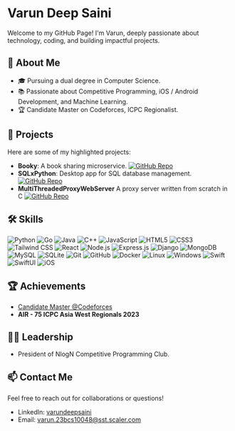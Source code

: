 # Varun Deep Saini

Welcome to my GitHub Page! I'm Varun, deeply passionate about technology, coding, and building impactful projects.

## 🌱 About Me

- 🎓 Pursuing a dual degree in Computer Science.
- 📚 Passionate about Competitive Programming, iOS / Android Development, and Machine Learning.
- 🏆 Candidate Master on Codeforces, ICPC Regionalist.

## 🔭 Projects

Here are some of my highlighted projects:

- **Booky**: A book sharing microservice. [![GitHub Repo](https://img.shields.io/badge/GitHub-Booky-blue?style=flat&logo=github)](https://github.com/varundeepsaini/booky)
- **SQLxPython**: Desktop app for SQL database management. [![GitHub Repo](https://img.shields.io/badge/GitHub-SQLxPython-blue?style=flat&logo=github)](https://github.com/varundeepsaini/sqlxpython)
- **MultiThreadedProxyWebServer** A proxy server written from scratch in C [![GitHub Repo](https://img.shields.io/badge/GitHub-MultiThreadedProxyServer-blue?style=flat&logo=github)](https://github.com/varundeepsaini/MultiThreadedProxyServerClient)

## 🛠 Skills

![Python](https://img.shields.io/badge/-Python-3776AB?style=flat&logo=python&logoColor=white) ![Go](https://img.shields.io/badge/-Go-00ADD8?style=flat&logo=go&logoColor=white) ![Java](https://img.shields.io/badge/-Java-007396?style=flat&logo=java&logoColor=white) ![C++](https://img.shields.io/badge/-C++-00599C?style=flat&logo=cplusplus&logoColor=white) ![JavaScript](https://img.shields.io/badge/-JavaScript-F7DF1E?style=flat&logo=javascript&logoColor=black) ![HTML5](https://img.shields.io/badge/-HTML5-E34F26?style=flat&logo=html5&logoColor=white) ![CSS3](https://img.shields.io/badge/-CSS3-1572B6?style=flat&logo=css3&logoColor=white) ![Tailwind CSS](https://img.shields.io/badge/-Tailwind_CSS-38B2AC?style=flat&logo=tailwind-css&logoColor=white) ![React](https://img.shields.io/badge/-React-61DAFB?style=flat&logo=react&logoColor=black) ![Node.js](https://img.shields.io/badge/-Node.js-339933?style=flat&logo=nodedotjs&logoColor=white) ![Express.js](https://img.shields.io/badge/-Express-000000?style=flat&logo=express&logoColor=white) ![Django](https://img.shields.io/badge/-Django-092E20?style=flat&logo=django&logoColor=white) ![MongoDB](https://img.shields.io/badge/-MongoDB-47A248?style=flat&logo=mongodb&logoColor=white) ![MySQL](https://img.shields.io/badge/-MySQL-4479A1?style=flat&logo=mysql&logoColor=white) ![SQLite](https://img.shields.io/badge/-SQLite-003B57?style=flat&logo=sqlite&logoColor=white) ![Git](https://img.shields.io/badge/-Git-F05032?style=flat&logo=git&logoColor=white) ![GitHub](https://img.shields.io/badge/-GitHub-181717?style=flat&logo=github&logoColor=white) ![Docker](https://img.shields.io/badge/-Docker-2496ED?style=flat&logo=docker&logoColor=white) ![Linux](https://img.shields.io/badge/-Linux-FCC624?style=flat&logo=linux&logoColor=black) ![Windows](https://img.shields.io/badge/-Windows-0078D6?style=flat&logo=windows&logoColor=white) ![Swift](https://img.shields.io/badge/-Swift-FA7343?style=flat&logo=swift&logoColor=white) ![SwiftUI](https://img.shields.io/badge/-SwiftUI-007AFF?style=flat&logo=swift&logoColor=white) ![iOS](https://img.shields.io/badge/-iOS-000000?style=flat&logo=apple&logoColor=white)



## 🏆 Achievements

- [Candidate Master @Codeforces](https://cp-logo.vercel.app/codeforces/sojabhai?logo=true) 
- **AIR - 75 ICPC Asia West Regionals 2023**
## 👨‍💻 Leadership

- President of NlogN Competitive Programming Club.

## 📫 Contact Me

Feel free to reach out for collaborations or questions!

- LinkedIn: [varundeepsaini](https://www.linkedin.com/in/varundeepsaini)
- Email: varun.23bcs10048@sst.scaler.com
